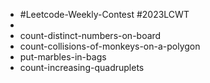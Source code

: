 - #Leetcode-Weekly-Contest #2023LCWT
-
- count-distinct-numbers-on-board
- count-collisions-of-monkeys-on-a-polygon
- put-marbles-in-bags
- count-increasing-quadruplets